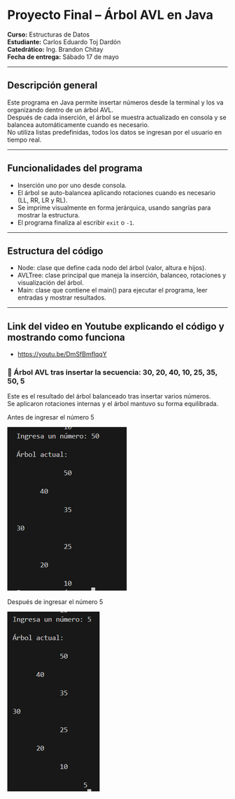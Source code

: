 # Proyecto Final – Árbol AVL en Java

**Curso:** Estructuras de Datos  
**Estudiante:** Carlos Eduardo Toj Dardón  
**Catedrático:** Ing. Brandon Chitay  
**Fecha de entrega:** Sábado 17 de mayo

---

## Descripción general

Este programa en Java permite insertar números desde la terminal y los va organizando dentro de un árbol AVL.  
Después de cada inserción, el árbol se muestra actualizado en consola y se balancea automáticamente cuando es necesario.  
No utiliza listas predefinidas, todos los datos se ingresan por el usuario en tiempo real.

---

## Funcionalidades del programa

- Inserción uno por uno desde consola.
- El árbol se auto-balancea aplicando rotaciones cuando es necesario (LL, RR, LR y RL).
- Se imprime visualmente en forma jerárquica, usando sangrías para mostrar la estructura.
- El programa finaliza al escribir `exit` o `-1`.

---
## Estructura del código
- Node: clase que define cada nodo del árbol (valor, altura e hijos).
- AVLTree: clase principal que maneja la inserción, balanceo, rotaciones y visualización del árbol.
- Main: clase que contiene el main() para ejecutar el programa, leer entradas y mostrar resultados.

---

## Link del video en Youtube explicando el código y mostrando como funciona
- https://youtu.be/DmSfBmflqqY

### 🌲 Árbol AVL tras insertar la secuencia: 30, 20, 40, 10, 25, 35, 50, 5

Este es el resultado del árbol balanceado tras insertar varios números.  
Se aplicaron rotaciones internas y el árbol mantuvo su forma equilibrada.

Antes de ingresar el número 5

![Árbol AVL balanceado](Arbol_Antes.png)

Después de ingresar el número 5

![Árbol AVL balanceado](arbol_balanceado.png)
